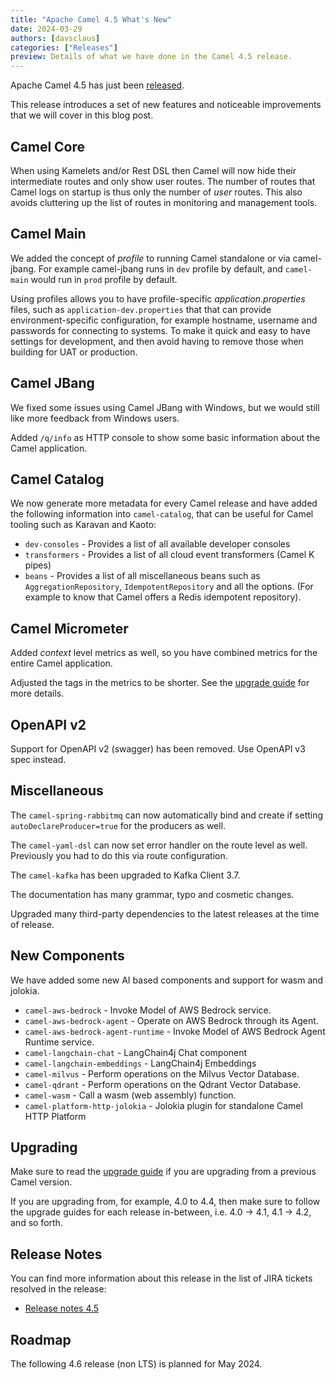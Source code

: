 ```yaml
---
title: "Apache Camel 4.5 What's New"
date: 2024-03-29
authors: [davsclaus]
categories: ["Releases"]
preview: Details of what we have done in the Camel 4.5 release.
---
```


Apache Camel 4.5 has just been [released](/blog/2024/03/RELEASE-4.5.0/).

This release introduces a set of new features and noticeable improvements that we will cover in this blog post.

## Camel Core

When using Kamelets and/or Rest DSL then Camel will now hide their intermediate routes and only show user routes.
The number of routes that Camel logs on startup is thus only the number of _user_ routes. This also avoids cluttering
up the list of routes in monitoring and management tools.

## Camel Main

We added the concept of _profile_ to running Camel standalone or via camel-jbang. For example camel-jbang runs in `dev` profile
by default, and `camel-main` would run in `prod` profile by default. 

Using profiles allows you to have profile-specific _application.properties_ files, such as `application-dev.properties` that
that can provide environment-specific configuration, for example hostname, username and passwords for connecting to systems.
To make it quick and easy to have settings for development, and then avoid having to remove those when building for UAT or production.

## Camel JBang

We fixed some issues using Camel JBang with Windows, but we would still like more feedback from Windows users.

Added `/q/info` as HTTP console to show some basic information about the Camel application. 

## Camel Catalog

We now generate more metadata for every Camel release and have added the following information into `camel-catalog`,
that can be useful for Camel tooling such as Karavan and Kaoto:

- `dev-consoles` - Provides a list of all available developer consoles
- `transformers` - Provides a list of all cloud event transformers (Camel K pipes)
- `beans` - Provides a list of all miscellaneous beans such as `AggregationRepository`, `IdempotentRepository` and all the options. (For example to know that Camel offers a Redis idempotent repository).

## Camel Micrometer

Added _context_ level metrics as well, so you have combined metrics for the entire Camel application.

Adjusted the tags in the metrics to be shorter. See the [upgrade guide](/manual/camel-4x-upgrade-guide-4_5.html) for more details.

## OpenAPI v2

Support for OpenAPI v2 (swagger) has been removed. Use OpenAPI v3 spec instead.

## Miscellaneous

The `camel-spring-rabbitmq` can now automatically bind and create if setting `autoDeclareProducer=true` for the producers as well.

The `camel-yaml-dsl` can now set error handler on the route level as well. Previously you had to do this via route configuration.

The `camel-kafka` has been upgraded to Kafka Client 3.7.

The documentation has many grammar, typo and cosmetic changes.

Upgraded many third-party dependencies to the latest releases at the time of release.

## New Components

We have added some new AI based components and support for wasm and jolokia.  

- `camel-aws-bedrock` - Invoke Model of AWS Bedrock service.
- `camel-aws-bedrock-agent` - Operate on AWS Bedrock through its Agent.
- `camel-aws-bedrock-agent-runtime` - Invoke Model of AWS Bedrock Agent Runtime service.
- `camel-langchain-chat` - LangChain4j Chat component
- `camel-langchain-embeddings` - LangChain4j Embeddings
- `camel-milvus` - Perform operations on the Milvus Vector Database.
- `camel-qdrant` - Perform operations on the Qdrant Vector Database.
- `camel-wasm` - Call a wasm (web assembly) function.
- `camel-platform-http-jolokia` - Jolokia plugin for standalone Camel HTTP Platform

## Upgrading

Make sure to read the [upgrade guide](/manual/camel-4x-upgrade-guide-4_5.html) if you are upgrading from a previous Camel version.

If you are upgrading from, for example, 4.0 to 4.4, then make sure to follow the upgrade guides for each release in-between, i.e.
4.0 -> 4.1, 4.1 -> 4.2, and so forth.

## Release Notes

You can find more information about this release in the list of JIRA tickets resolved in the release:

- [Release notes 4.5](/releases/release-4.5.0/)

## Roadmap

The following 4.6 release (non LTS) is planned for May 2024.


